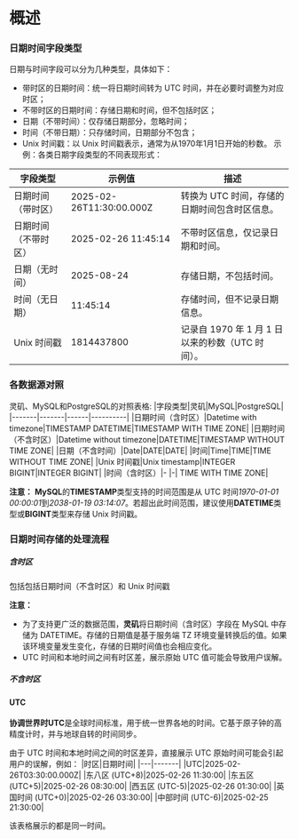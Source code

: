 # 概述

### 日期时间字段类型
日期与时间字段可以分为几种类型，具体如下：

- 带时区的日期时间：统一将日期时间转为 UTC 时间，并在必要时调整为对应时区；
- 不带时区的日期时间：存储日期和时间，但不包括时区；
- 日期（不带时间）：仅存储日期部分，忽略时间；
- 时间（不带日期）：只存储时间，日期部分不包含；
- Unix 时间戳：以 Unix 时间戳表示，通常为从1970年1月1日开始的秒数。
示例：各类日期字段类型的不同表现形式：

|字段类型|示例值|描述|
|-------|-----|---|
|日期时间（带时区）	|2025-02-26T11:30:00.000Z|转换为 UTC 时间，存储的日期时间包含时区信息。|
|日期时间（不带时区）|2025-02-26 11:45:14|不带时区信息，仅记录日期和时间。|
|日期（无时间）|2025-08-24|存储日期，不包括时间。|
|时间（无日期）|11:45:14|存储时间，但不记录日期信息。|
|Unix 时间戳|1814437800|记录自 1970 年 1 月 1 日以来的秒数（UTC 时间）。|

### 各数据源对照
灵矶、MySQL和PostgreSQL的对照表格:
|字段类型|灵矶|MySQL|PostgreSQL|
|-------|-------|------|----------|
|日期时间（含时区）|Datetime with timezone|TIMESTAMP DATETIME|TIMESTAMP WITH TIME ZONE|
|日期时间（不含时区）|Datetime without timezone|DATETIME|TIMESTAMP WITHOUT TIME ZONE|
|日期（不含时间）|Date|DATE|DATE|
|时间|Time|TIME|TIME WITHOUT TIME ZONE|
|Unix 时间戳|Unix timestamp|INTEGER BIGINT|INTEGER BIGINT|
|时间（含时区）|-	|-|	TIME WITH TIME ZONE|

**注意：**
**MySQL**的**TIMESTAMP**类型支持的时间范围是从 UTC 时间*1970-01-01 00:00:01*到*2038-01-19 03:14:07*。若超出此时间范围，建议使用**DATETIME**类型或**BIGINT**类型来存储 Unix 时间戳。

### 日期时间存储的处理流程

##### 含时区

包括包括日期时间（不含时区）和 Unix 时间戳
<!--TODO: 添加图片-->

**注意：**
- 为了支持更广泛的数据范围，**灵矶**将日期时间（含时区）字段在 MySQL 中存储为 DATETIME。存储的日期值是基于服务端 TZ 环境变量转换后的值。如果该环境变量发生变化，存储的日期时间值也会相应变化。 
- UTC 时间和本地时间之间有时区差，展示原始 UTC 值可能会导致用户误解。

##### 不含时区
<!--TODO: 添加图片-->

#### UTC
**协调世界时UTC**是全球时间标准，用于统一世界各地的时间。它基于原子钟的高精度计时，并与地球自转的时间同步。

由于 UTC 时间和本地时间之间的时区差异，直接展示 UTC 原始时间可能会引起用户的误解，例如：
|时区|日期时间|
|---|-------|
|UTC|2025-02-26T03:30:00.000Z|
|东八区 (UTC+8)|2025-02-26 11:30:00|
|东五区 (UTC+5)|2025-02-26 08:30:00|
|西五区 (UTC-5)|2025-02-26 01:30:00|
|英国时间 (UTC+0)|2025-02-26 03:30:00|
|中部时间 (UTC-6)|2025-02-25 21:30:00|

该表格展示的都是同一时间。